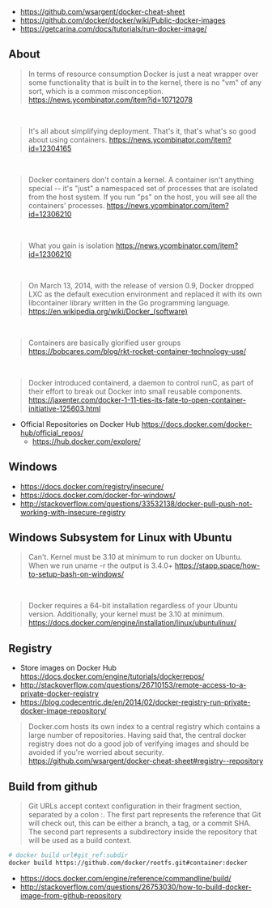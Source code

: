 - https://github.com/wsargent/docker-cheat-sheet
- https://github.com/docker/docker/wiki/Public-docker-images
- https://getcarina.com/docs/tutorials/run-docker-image/

## About

> In terms of resource consumption Docker is just a neat wrapper over some functionality that is built in to the kernel, there is no "vm" of any sort, which is a common misconception.
> https://news.ycombinator.com/item?id=10712078

<br>

> It's all about simplifying deployment. That's it, that's what's so good about using containers.
> https://news.ycombinator.com/item?id=12304165

<br>

> Docker containers don't contain a kernel. A container isn't anything special -- it's "just" a namespaced set of processes that are isolated from the host system. If you run "ps" on the host, you will see all the containers' processes.
> https://news.ycombinator.com/item?id=12306210

<br>

> What you gain is isolation
> https://news.ycombinator.com/item?id=12306210

<br>

> On March 13, 2014, with the release of version 0.9, Docker dropped LXC as the default execution environment and replaced it with its own libcontainer library written in the Go programming language.
> https://en.wikipedia.org/wiki/Docker_(software)

<br>

> Containers are basically glorified user groups
> https://bobcares.com/blog/rkt-rocket-container-technology-use/

<br>

> Docker introduced containerd, a daemon to control runC, as part of their effort to break out Docker into small reusable components.
> https://jaxenter.com/docker-1-11-ties-its-fate-to-open-container-initiative-125603.html

- Official Repositories on Docker Hub https://docs.docker.com/docker-hub/official_repos/
  - https://hub.docker.com/explore/

## Windows

- https://docs.docker.com/registry/insecure/
- https://docs.docker.com/docker-for-windows/
- http://stackoverflow.com/questions/33532138/docker-pull-push-not-working-with-insecure-registry

## Windows Subsystem for Linux with Ubuntu

> Can't. Kernel must be 3.10 at minimum to run docker on Ubuntu. When we run uname -r the output is 3.4.0+
> https://stapp.space/how-to-setup-bash-on-windows/

<br>

> Docker requires a 64-bit installation regardless of your Ubuntu version. Additionally, your kernel must be 3.10 at minimum.
> https://docs.docker.com/engine/installation/linux/ubuntulinux/

## Registry

- Store images on Docker Hub https://docs.docker.com/engine/tutorials/dockerrepos/
- http://stackoverflow.com/questions/26710153/remote-access-to-a-private-docker-registry
- https://blog.codecentric.de/en/2014/02/docker-registry-run-private-docker-image-repository/

> Docker.com hosts its own index to a central registry which contains a large number of repositories. Having said that, the central docker registry does not do a good job of verifying images and should be avoided if you're worried about security.
> https://github.com/wsargent/docker-cheat-sheet#registry--repository

## Build from github

> Git URLs accept context configuration in their fragment section, separated by a colon :. The first part represents the reference that Git will check out, this can be either a branch, a tag, or a commit SHA. The second part represents a subdirectory inside the repository that will be used as a build context.

```bash
# docker build url#git_ref:subdir
docker build https://github.com/docker/rootfs.git#container:docker
```

- https://docs.docker.com/engine/reference/commandline/build/
- http://stackoverflow.com/questions/26753030/how-to-build-docker-image-from-github-repository
